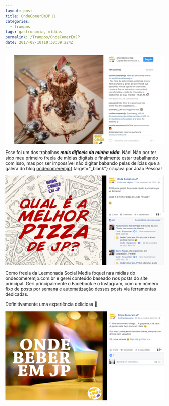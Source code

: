 ```yaml
---
layout: post
title: OndeComerEmJP 🍨
categories:
  - trampos
tags: gastronomia, mídias
permalink: /Trampos/OndeComerEmJP
date: 2017-08-10T19:30:39.224Z
---
```

![foto de sorvete em post do instagram](/images/uploads/1_o5inqodcfu-hmoawwdidbw.png)

Esse foi um dos trabalhos ***mais difíceis da minha vida***. Não! Não por ter sido meu primeiro freela de mídias digitais e finalmente estar trabalhando com isso, mas por ser impossível não digitar babando pelas delícias que a galera do blog [ondecomeremjp](http://www.ondecomeremjp.com.br/){:target="_blank"} caçava por João Pessoa!

![post no facebook perguntando qual a melhor pizza de joão pessoa](/images/uploads/1_o3foksqmrxaxwlxc0an3qa.png)

Como freela da Leemonada Social Media foquei nas mídias do ondecomeremjp.com.br e gerei conteúdo baseado nos posts do site principal. Geri principalmente o Facebook e o Instagram, com um número fixo de posts por semana e automatização desses posts via ferramentas dedicadas.

Definitivamente uma experiência deliciosa 🤤

![post no facebook falando sobre bares de João Pessoa](/images/uploads/1_ryss_3ww0nufvz7v9zpkgw.png)
